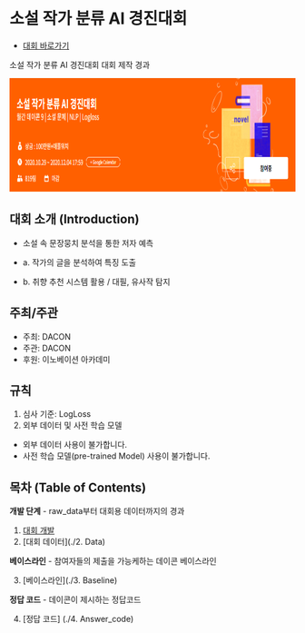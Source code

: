 
# 소설 작가 분류 AI 경진대회

- [대회 바로가기](https://www.dacon.io/competitions/official/235670/overview/description/)

소설 작가 분류 AI 경진대회 대회 제작 경과
<p align="center">
  <img src="main.png" width="800" height="200" /> 
</p>

## 대회 소개 (Introduction)


- 소설 속 문장뭉치 분석을 통한 저자 예측

- a. 작가의 글을 분석하여 특징 도출
- b. 취향 추천 시스템 활용 / 대필, 유사작 탐지


## 주최/주관

- 주최: DACON
- 주관: DACON
- 후원: 이노베이션 아카데미

## 규칙

1. 심사 기준: LogLoss
2. 외부 데이터 및 사전 학습 모델

* 외부 데이터 사용이 불가합니다. 
* 사전 학습 모델(pre-trained Model) 사용이 불가합니다.


## 목차 (Table of Contents)

**개발 단계** - raw_data부터 대회용 데이터까지의 경과


1. [대회 개발](./1.%20Develop)
2. [대회 데이터](./2. Data)


**베이스라인** - 참여자들의 제출을 가능케하는 데이콘 베이스라인

3. [베이스라인](./3. Baseline)


**정답 코드** - 데이콘이 제시하는 정답코드

4. [정답 코드] (./4. Answer_code)








